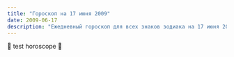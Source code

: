 ```yaml
---
title: "Гороскоп на 17 июня 2009"
date: 2009-06-17
description: "Ежедневный гороскоп для всех знаков зодиака на 17 июня 2009 года от Мадам Мистаро"
---
```


🌟 test horoscope 🌟